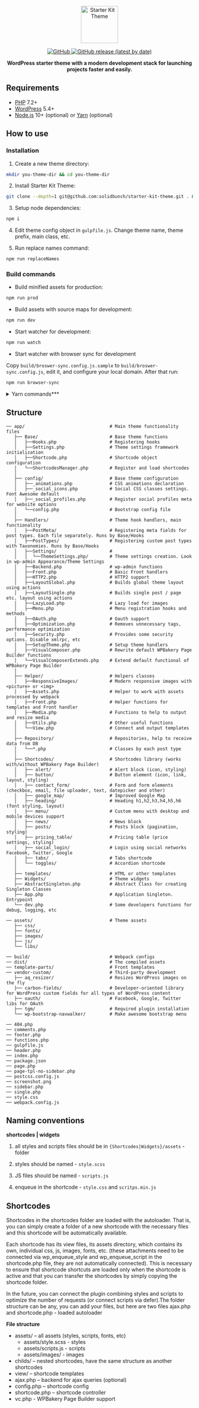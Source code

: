 <!--suppress HtmlDeprecatedAttribute -->
<p align="center">

  <img alt="Starter Kit Theme" src="https://starter-kit.io/images/logo.png" height="100">

</p>

<p align="center">

  <a href="LICENSE.md">
    <img alt="GitHub" src="https://img.shields.io/github/license/solidbunch/starter-kit-theme">
  </a>

  <a href="https://github.com/solidbunch/starter-kit-theme/releases">
    <img alt="GitHub release (latest by date)" src="https://img.shields.io/github/v/release/solidbunch/starter-kit-theme?color=blueviolet">
  </a>

</p>

<p align="center">
<strong>WordPress starter theme with a modern development stack for launching projects faster and easily.</strong>

</p>

## Requirements

- [PHP](https://secure.php.net/manual/en/install.php) 7.2+
- [WordPress](https://wordpress.org/) 5.4+
- [Node.js](http://nodejs.org/) 10+ (optional) or [Yarn](https://yarnpkg.com/en/docs/install) (optional)
 
## How to use

### Installation

1. Create a new theme directory:

```bash
mkdir you-theme-dir && cd you-theme-dir
```

2. Install Starter Kit Theme:

```bash
git clone --depth=1 git@github.com:solidbunch/starter-kit-theme.git . && rm -rf .git
```

3. Setup node dependencies:

```bash
npm i
```

4. Edit theme config object in `gulpfile.js`. Change theme name, theme prefix, main class, etc.


5. Run replace names command:

```bash
npm run replaceNames
```

### Build commands

- Build minified assets for production:

```bash
npm run prod
```

- Build assets with source maps for development:

```bash
npm run dev
```

- Start watcher for development:

```bash
npm run watch
```

- Start watcher with browser sync for development 

Copy `build/broswer-sync.config.js.sample` to `build/broswer-sync.config.js`, edit it, and configure your local domain. After that run:

```bash
npm run browser-sync
```

<details>
  <summary>Yarn commands***</summary>

- `yarn` - setup node dependencies;
- `yarn prod` - build minified assets;
- `yarn dev`- build assets with source maps (for development);
- `yarn watch`- start watcher;
- `yarn browser-sync` - start watcher with browser sync;

</details>

## Structure

```
── app/                                # Main theme functionality files
   ├── Base/                           # Base theme functions
   │   ├──Hooks.php                    # Registering hooks
   │   ├──Settings.php                 # Theme settings framework initialization
   │   ├──Shortcode.php                # Shortcode object configuration
   │   └──ShortcodesManager.php        # Register and load shortcodes
   │
   ├── config/                         # Base theme configuration
   │   ├──_animations.php              # CSS animations declaration
   │   ├──_social_icons.php            # Social CSS classes settings. Font Awesome default
   │   ├──_social_profiles.php         # Register social profiles meta for website options 
   │   └──config.php                   # Bootstrap config file
   │
   ├── Handlers/                       # Theme hook handlers, main functionality
   │   ├──PostMeta/                    # Registering meta fields for post types. Each file separately. Runs by Base/Hooks
   │   ├──PostTypes/                   # Registering custom post types with Taxonomies. Runs by Base/Hooks
   │   ├──Settings/                    #
   │   │  └──ThemeSettings.php/        # Theme settings creation. Look in wp-admin Appearance/Theme Settings
   │   ├──Backend.php                  # wp-admin functions
   │   ├──Front.php                    # Basic Front handlers
   │   ├──HTTP2.php                    # HTTP2 support
   │   ├──LayoutGlobal.php             # Builds global theme layout using actions
   │   ├──LayoutSingle.php             # Builds single post / page etc. layout using actions
   │   ├──LazyLoad.php                 # Lazy load for images
   │   ├──Menu.php                     # Menu registration hooks and methods
   │   ├──OAuth.php                    # Oauth support
   │   ├──Optimization.php             # Removes unnecessary tags, performance optimization
   │   ├──Security.php                 # Provides some security options. Disable xmlrpc, etc
   │   ├──SetupTheme.php               # Setup theme handlers
   │   ├──VisualComposer.php           # Rewrite default WPBakery Page Builder functions
   │   └──VisualComposerExtends.php    # Extend default functional of WPBakery Page Builder
   │
   ├── Helper/                         # Helpers classes
   │   ├──ResponsiveImages/            # Modern responsive images with <picture> or <img>
   │   ├──Assets.php                   # Helper to work with assets processed by webpack
   │   ├──Front.php                    # Helper functions for templates and Front handler
   │   ├──Media.php                    # Functions to help to output and resize media
   │   ├──Utils.php                    # Other useful functions
   │   └──View.php                     # Connect and output templates
   │
   ├── Repository/                     # Repositories, help to receive data from DB
   │   └──*.php                        # Classes by each post type
   │
   ├── Shortcodes/                     # Shortcodes library (works with/without WPBakery Page Builder)
   │   ├── alert/                      # Alert block (icon, styling)
   │   ├── button/                     # Button element (icon, link, layout, styling)
   │   ├── contact_form/               # Form and form elements (checkbox, email, file uploader, text, datepicker and other)
   │   ├── google_map/                 # Improved Google Map
   │   ├── heading/                    # Heading h1,h2,h3,h4,h5,h6 (font styling, layout)
   │   ├── menu/                       # Custom menu with desktop and mobile devices support
   │   ├── news/                       # News block
   │   ├── posts/                      # Posts block (pagination, styling)
   │   ├── pricing_table/              # Pricing table (price settings, styling)
   │   ├── social_login/               # Login using social networks Facebook, Twitter, Google 
   │   ├── tabs/                       # Tabs shortcode 
   │   └── toggles/                    # Accordion shortcode
   │
   ├── templates/                      # HTML or other templates
   ├── Widgets/                        # Theme widgets
   ├── AbstractSingleton.php           # Abstract Class for creating Singleton Classes
   ├── App.php                         # Application Singleton. Entrypoint
   └── dev.php                         # Some developers functions for debug, logging, etc
   
── assets/                             # Theme assets
   ├── css/
   ├── fonts/
   ├── images/
   ├── js/
   └── libs/
   
── build/                              # Webpack configs
── dist/                               # The compiled assets
── template-parts/                     # Front templates
── vendor-custom/                      # Third-party development
   ├── aq_resizer/                     # Resizes WordPress images on the fly
   ├── carbon-fields/                  # Developer-oriented library for WordPress custom fields for all types of WordPress content
   ├── oauth/                          # Facebook, Google, Twitter libs for OAuth
   ├── tgm/                            # Required plugin installation
   └── wp-bootstrap-navwalker/         # Make awesome bootstrap menu
   
── 404.php
── comments.php
── footer.php
── functions.php
── gulpfile.js
── header.php
── index.php
── package.json
── page.php
── page-tpl-no-sidebar.php
── postcss.config.js
── screenshot.png
── sidebar.php
── single.php
── style.css
── webpack.config.js

```
 
## Naming conventions

**shortcodes | widgets**
 
 1. all styles and scripts files should be in `{Shortcodes|Widgets}/assets` - folder
 
 2. styles should be named  - `style.scss`
 
 3. JS files should be named - `scripts.js`
 
 4. enqueue in the shortcode  - `style.css` and `scritps.min.js`
 
## Shortcodes
 
 Shortcodes in the shortcodes folder are loaded with the autoloader. That is, you can simply create a folder of a new shortcode with the necessary files and this shortcode will be automatically available. 
 
 Each shortcode has its view files, its assets directory, which contains its own, individual css, js, images, fonts, etc. (these attachments need to be connected via wp_enqueue_style and wp_enqueue_script in the shortcode.php file, they are not automatically connected). This is necessary to ensure that shortcode shortcuts are loaded only when the shortcode is active and that you can transfer the shortcodes by simply copying the shortcode folder. 
 
 In the future, you can connect the plugin combining styles and scripts to optimize the number of requests (or connect scripts via defer).The folder structure can be any, you can add your files, but here are two files ajax.php and shortcode.php - loaded autoloader

**File structure**
 
 - assets/ – all assets (styles, scripts, fonts, etc)
    - assets/style.scss - styles
    - assets/scripts.js - scripts
    - assets/images/ - images
 - childs/ – nested shortcodes, have the same structure as another shortcodes     
 - view/ – shortcode templates    
 - ajax.php – backend for ajax queries (optional)
 - config.php – shortcode config
 - shortcode.php – shortcode controller
 - vc.php - WPBakery Page Builder support